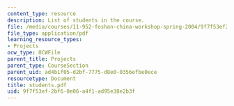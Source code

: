 ```yaml
---
content_type: resource
description: List of students in the course.
file: /media/courses/11-952-foshan-china-workshop-spring-2004/9f7f53ef2bf60e06a4f1ad95e38e2b3f_students.pdf
file_type: application/pdf
learning_resource_types:
- Projects
ocw_type: OCWFile
parent_title: Projects
parent_type: CourseSection
parent_uid: ad4b1f05-d2bf-7775-d8e0-0356efbe0ece
resourcetype: Document
title: students.pdf
uid: 9f7f53ef-2bf6-0e06-a4f1-ad95e38e2b3f
---
```

